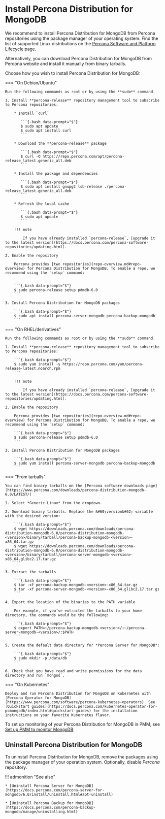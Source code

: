 # Install Percona Distribution for MongoDB

We recommend to install Percona Distribution for MongoDB from Percona repositories using the package manager of your operating system. Find the list of supported Linux distributions on the [Percona Software and Platform Lifecycle](https://www.percona.com/services/policies/percona-software-platform-lifecycle#mongodb) page.

Alternatively, you can download Percona Distribution for MongoDB from Percona website and install it manually from binary tarballs.

Choose how you wish to install Percona Distribution for MongoDB:

=== "On Debian/Ubuntu"

    Run the following commands as root or by using the **sudo** command.

    1. Install **percona-release** repository management tool to subscribe to Percona repositories:    

        * Install `curl`    

           ```{.bash data-prompt="$"}
           $ sudo apt update
           $ sudo apt install curl
           ```    

        * Download the **percona-release** package    

           ```{.bash data-prompt="$"}
           $ curl -O https://repo.percona.com/apt/percona-release_latest.generic_all.deb
           ```    

        * Install the package and dependencies    

           ```{.bash data-prompt="$"}
           $ sudo apt install gnupg2 lsb-release ./percona-release_latest.generic_all.deb
           ```    

        * Refresh the local cache    

           ```{.bash data-prompt="$"}
           $ sudo apt update
           ``` 

        !!! note

            If you have already installed `percona-release`, [upgrade it to the latest version](https://docs.percona.com/percona-software-repositories/updating.html).

    2. Enable the repository    

        Percona provides [two repositories](repo-overview.md#repo-overview) for Percona Distribution for MongoDB. To enable a repo, we recommend using the `setup` command:    


        ```{.bash data-prompt="$"}
        $ sudo percona-release setup pdmdb-6.0
        ```    

    3. Install Percona Distribution for MongoDB packages    

        ```{.bash data-prompt="$"}
        $ sudo apt install percona-server-mongodb percona-backup-mongodb
        ```


=== "On RHEL/derivatives"

    Run the following commands as root or by using the **sudo** command.

    1. Install **percona-release** repository management tool to subscribe to Percona repositories:    

        ```{.bash data-prompt="$"}
        $ sudo yum install -y https://repo.percona.com/yum/percona-release-latest.noarch.rpm
        ```
         
        !!! note

            If you have already installed `percona-release`, [upgrade it to the latest version](https://docs.percona.com/percona-software-repositories/updating.html).   

    2. Enable the repository    

        Percona provides [two repositories](repo-overview.md#repo-overview) for Percona Distribution for MongoDB. To enable a repo, we recommend using the `setup` command:    

        ```{.bash data-prompt="$"}
        $ sudo percona-release setup pdmdb-6.0
        ```    

    3. Install Percona Distribution for MongoDB packages    

        ```{.bash data-prompt="$"}
        $ sudo yum install percona-server-mongodb percona-backup-mongodb
        ```
    

=== "From tarballs"

    You can find binary tarballs on the [Percona software downloads page](https://www.percona.com/downloads/percona-distribution-mongodb-6.0/LATEST/)

    1. Select *Generic Linux* from the dropdown.

    2. Download binary tarballs. Replace the &#60;version&#62; variable with the desired version:

        ```{.bash data-prompt="$"}
        $ wget https://downloads.percona.com/downloads/percona-distribution-mongodb-6.0/percona-distribution-mongodb-<version>/binary/tarball/percona-backup-mongodb-<version>-x86_64.tar.gz
        $ wget https://downloads.percona.com/downloads/percona-distribution-mongodb-6.0/percona-distribution-mongodb-<version>/binary/tarball/percona-server-mongodb-<version>-x86_64.glibc2.17.tar.gz
        ```

    3. Extract the tarballs

        ```{.bash data-prompt="$"}
        $ tar -xf percona-backup-mongodb-<version>-x86_64.tar.gz
        $ tar -xf percona-server-mongodb-<version>-x86_64.glibc2.17.tar.gz
        ```

    4. Export the location of the binaries to the PATH variable

        For example, if you’ve extracted the tarballs to your home directory, the commands would be the following:

        ```{.bash data-prompt="$"}
        $ export PATH=~/percona-backup-mongodb-<version>/:~/percona-server-mongodb-<version>/:$PATH
        ```

    5. Create the default data directory for *Percona Server for MongoDB*:

        ```{.bash data-prompt="$"}
        $ sudo mkdir -p /data/db
        ```

    6. Check that you have read and write permissions for the data directory and run `mongod`.

=== "On Kubernetes"

    Deploy and run Percona Distribution for MongoDB on Kubernetes with [Percona Operator for MongoDB](https://www.percona.com/software/percona-kubernetes-operators). See [Quickstart guides](https://docs.percona.com/kubernetes-operator-for-psmongodb/index.html#quickstart-guides) for the installation instructions on your favorite Kubernetes flavor.

To set up monitoring of your Percona Distribution for MongoDB in PMM, see [Set up PMM to monitor MongoDB](https://docs.percona.com/percona-monitoring-and-management/setting-up/client/mongodb.html)

## Uninstall Percona Distribution for MongoDB

To uninstall Percona Distribution for MongoDB, remove the packages using the package manager of your
operation system. Optionally, disable *Percona* repository.

!!! admonition "See also"

    * [Uninstall Percona Server for MongoDB](https://docs.percona.com/percona-server-for-mongodb/6.0/install/uninstall.html#apt-uninstall)

    * [Uninstall Percona Backup for MongoDB](https://docs.percona.com/percona-backup-mongodb/manage/uninstalling.html)




    


    

